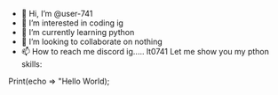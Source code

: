 - 👋 Hi, I’m @user-741
- 👀 I’m interested in coding ig
- 🌱 I’m currently learning python
- 💞️ I’m looking to collaborate on nothing
- 📫 How to reach me discord ig..... lt0741
Let me show you my pthon skills:

Print(echo => "Hello World);
